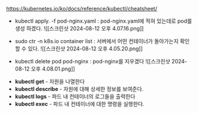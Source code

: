 https://kubernetes.io/ko/docs/reference/kubectl/cheatsheet/

* kubectl apply. -f pod-nginx.yaml : pod-nginx.yaml에 적혀 있는데로 pod를 생성 하겠다.
![[스크린샷 2024-08-12 오후 4.07.16.png]]


* sudo ctr -n k8s.io container list : 서버에서 어떤 컨테이너가 돌아가는지 확인 할 수 있다.
![[스크린샷 2024-08-12 오후 4.05.20.png]]

* kubectl delete pod pod-nginx : pod-nginx를 지우겠다
![[스크린샷 2024-08-12 오후 4.08.01.png]]

- **kubectl get** - 자원을 나열한다
- **kubectl describe** - 자원에 대해 상세한 정보를 보여준다.
- **kubectl logs** - 파드 내 컨테이너의 로그들을 출력한다
- **kubectl exec** - 파드 내 컨테이너에 대한 명령을 실행한다.




